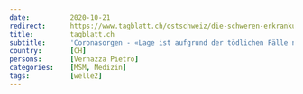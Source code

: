 ```yaml
---
date:          2020-10-21
redirect:      https://www.tagblatt.ch/ostschweiz/die-schweren-erkrankungen-nehmen-ab-stgaller-infektiologe-pietro-vernazza-sieht-keinen-grund-fuer-ernsthafte-coronabesorgnis-ld.1270128
title:         tagblatt.ch
subtitle:      'Coronasorgen - «Lage ist aufgrund der tödlichen Fälle nicht ernst»: Infektiologe Pietro Vernazza macht sich keine ernsten Sorgen'
country:       [CH]
persons:       [Vernazza Pietro]
categories:    [MSM, Medizin]
tags:          [welle2]
---
```

